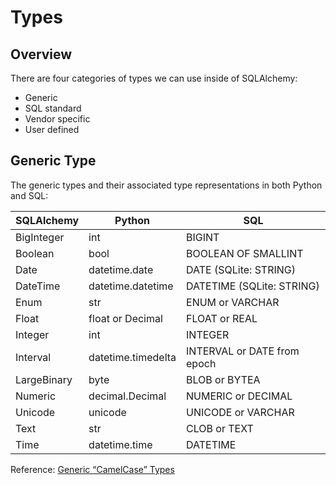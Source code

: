 # Types

## Overview

There are four categories of types we can use inside of SQLAlchemy:
- Generic
- SQL standard
- Vendor specific
- User defined

## Generic Type

The generic types and their associated type representations in both Python and SQL:

| SQLAlchemy  | Python             | SQL                         |
|-------------|--------------------|-----------------------------|
| BigInteger  | int                | BIGINT                      |
| Boolean     | bool               | BOOLEAN OF SMALLINT         |
| Date        | datetime.date      | DATE (SQLite: STRING)       |
| DateTime    | datetime.datetime  | DATETIME (SQLite: STRING)    |
| Enum        | str                | ENUM or VARCHAR             |
| Float       | float or Decimal   | FLOAT or REAL               |
| Integer     | int                | INTEGER                     |
| Interval    | datetime.timedelta | INTERVAL or DATE from epoch |
| LargeBinary | byte               | BLOB or BYTEA               |
| Numeric     | decimal.Decimal    | NUMERIC or DECIMAL          |
| Unicode     | unicode            | UNICODE or VARCHAR          |
| Text        | str                | CLOB or TEXT                |
| Time        | datetime.time      | DATETIME                    |

Reference: [Generic “CamelCase” Types](https://docs.sqlalchemy.org/en/14/core/type_basics.html#generic-camelcase-types)